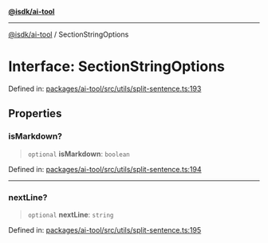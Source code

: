 [**@isdk/ai-tool**](../README.md)

***

[@isdk/ai-tool](../globals.md) / SectionStringOptions

# Interface: SectionStringOptions

Defined in: [packages/ai-tool/src/utils/split-sentence.ts:193](https://github.com/isdk/ai-tool.js/blob/b0ee9498dddfa5222989cf00502bb34c601df743/src/utils/split-sentence.ts#L193)

## Properties

### isMarkdown?

> `optional` **isMarkdown**: `boolean`

Defined in: [packages/ai-tool/src/utils/split-sentence.ts:194](https://github.com/isdk/ai-tool.js/blob/b0ee9498dddfa5222989cf00502bb34c601df743/src/utils/split-sentence.ts#L194)

***

### nextLine?

> `optional` **nextLine**: `string`

Defined in: [packages/ai-tool/src/utils/split-sentence.ts:195](https://github.com/isdk/ai-tool.js/blob/b0ee9498dddfa5222989cf00502bb34c601df743/src/utils/split-sentence.ts#L195)
